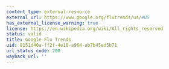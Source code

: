 ```yaml
---
content_type: external-resource
external_url: https://www.google.org/flutrends/us/#US
has_external_license_warning: true
license: https://en.wikipedia.org/wiki/All_rights_reserved
status: valid
title: Google Flu Trends
uid: 8151d40a-ff2f-4e10-a964-ab7b45ed5b71
url_status_code: 200
wayback_url: ''
---
```

